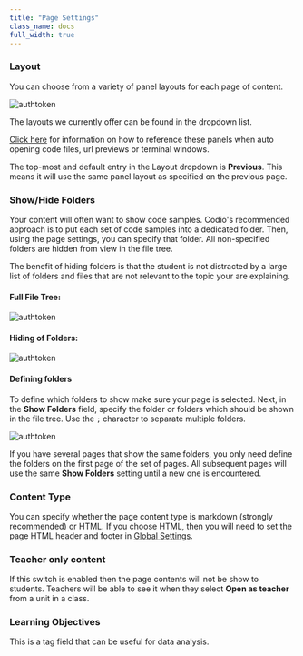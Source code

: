 ```yaml
---
title: "Page Settings"
class_name: docs
full_width: true
---
```


### Layout
You can choose from a variety of panel layouts for each page of content. 

<img alt="authtoken" src="/img/docs/guides/layouts.png" class="simple"/>

The layouts we currently offer can be found in the dropdown list.

[Click here](/docs/content/authoring/settings-actions/open-tabs#specifypanel) for information on how to reference these panels when auto opening code files, url previews or terminal windows.

The top-most and default entry in the Layout dropdown is **Previous**. This means it will use the same panel layout as specified on the previous page.

<a name="show-hide"></a>

### Show/Hide Folders
Your content will often want to show code samples. Codio's recommended approach is to put each set of code samples into a dedicated folder. Then, using the page settings, you can specify that folder. All non-specified folders are hidden from view in the file tree.

The benefit of hiding folders is that the student is not distracted by a large list of folders and files that are not relevant to the topic your are explaining.

#### Full File Tree:
<img alt="authtoken" src="/img/docs/guides/project_1.png" class="simple"/>

#### Hiding of Folders:
<img alt="authtoken" src="/img/docs/guides/project_2.png" class="simple"/>

####  Defining folders
To define which folders to show make sure your page is selected. Next, in the **Show Folders** field, specify the folder or folders which should be shown in the file tree. Use the `;` character to separate multiple folders.

<img alt="authtoken" src="/img/docs/guides/project_3.png" class="simple"/>

If you have several pages that show the same folders, you only need define the folders on the first page of the set of pages. All subsequent pages will use the same **Show Folders** setting until a new one is encountered.

### Content Type
You can specify whether the page content type is markdown (strongly recommended) or HTML. If you choose HTML, then you will need to set the page HTML header and footer in [Global Settings](/docs/content/authoring/settings-actions/global/).

<a name="teacheronly"></a>
### Teacher only content
If this switch is enabled then the page contents will not be show to students. Teachers will be able to see it when they select **Open as teacher** from a unit in a class.

### Learning Objectives
This is a tag field that can be useful for data analysis.

